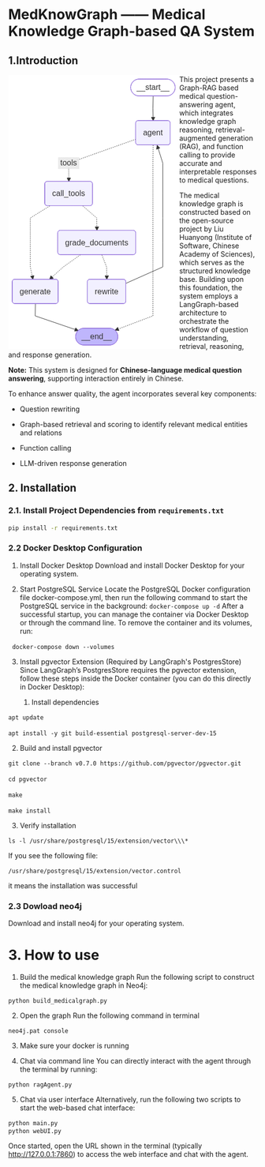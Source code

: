 # MedKnowGraph —— Medical Knowledge Graph-based QA System

## 1.Introduction

<img src="./MedKnowGraph —— Medical Knowledge Graph-based QA System/graph.png" style="float:left"/>

This project presents a Graph-RAG based medical question-answering agent, which integrates knowledge graph reasoning, retrieval-augmented generation (RAG), and function calling to provide accurate and interpretable responses to medical questions.

The medical knowledge graph is constructed based on the open-source project by Liu Huanyong (Institute of Software, Chinese Academy of Sciences), which serves as the structured knowledge base. Building upon this foundation, the system employs a LangGraph-based architecture to orchestrate the workflow of question understanding, retrieval, reasoning, and response generation.

**Note:** This system is designed for **Chinese-language medical question answering**, supporting interaction entirely in Chinese.

To enhance answer quality, the agent incorporates several key components:

* Question rewriting

* Graph-based retrieval and scoring to identify relevant medical entities and relations

* Function calling

* LLM-driven response generation

## 2. Installation

### 2.1. Install Project Dependencies from `requirements.txt`

```bash
pip install -r requirements.txt
```

### 2.2 Docker Desktop Configuration

1. Install Docker Desktop
   Download and install Docker Desktop for your operating system.

2. Start PostgreSQL Service
   Locate the PostgreSQL Docker configuration file docker-compose.yml,
   then run the following command to start the PostgreSQL service in the background:
   `docker-compose up -d`
   After a successful startup, you can manage the container via Docker Desktop or through the command line.
   To remove the container and its volumes, run:

 	`docker-compose down --volumes`

3. Install pgvector Extension (Required by LangGraph's PostgresStore)
   Since LangGraph’s PostgresStore requires the pgvector extension, follow these steps inside the Docker container (you can do this directly in Docker Desktop):

   1. Install dependencies

```shell
apt update 

apt install -y git build-essential postgresql-server-dev-15 
```

2. Build and install pgvector

```shell
git clone --branch v0.7.0 https://github.com/pgvector/pgvector.git

cd pgvector

make

make install
```

3. Verify installation

```shell
ls -l /usr/share/postgresql/15/extension/vector\\\*
```

If you see the following file:

```
/usr/share/postgresql/15/extension/vector.control
```

it means the installation was successful

### 2.3 Dowload neo4j
Download and install neo4j for your operating system.

# 3. How to use
1. Build the medical knowledge graph
Run the following script to construct the medical knowledge graph in Neo4j:
```shell
python build_medicalgraph.py
```
2. Open the graph
Run the following command in terminal
```shell
neo4j.pat console
```
3. Make sure your docker is running

4. Chat via command line
You can directly interact with the agent through the terminal by running:
```shell
python ragAgent.py
```
5. Chat via user interface
Alternatively, run the following two scripts to start the web-based chat interface:
```shell
python main.py
python webUI.py
```
Once started, open the URL shown in the terminal (typically http://127.0.0.1:7860) to access the web interface and chat with the agent.


